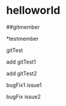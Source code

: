 # helloworld

##gitmember

*testmember

gitTest

add gitTest1

add gitTest2

bugFix1 issue1

bugFix issue2
